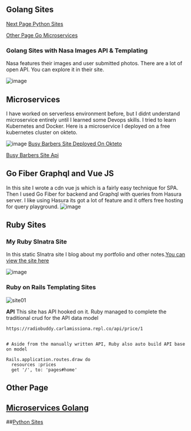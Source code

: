 ## Golang Sites 

[Next Page Python Sites](https://carlamissiona.github.io/tunacoder/python) 



[Other Page Go Microservices](https://carlamissiona.github.io/tunacoder/microservices) 

### Golang Sites with Nasa Images API & Templating 
Nasa features their images and user submitted photos. There are a lot of open API. You can explore it in their site.

![image](https://user-images.githubusercontent.com/1997542/185062705-52ec0e72-3386-4f60-b174-3eb2e214d230.png)






## Microservices
I have worked on serverless environment before, but I didnt understand microservice entirely until I learned some Devops skills. I tried to learn Kubernetes and Docker. Here is a microservice I deployed on a free kubernetes cluster on okteto.


![image](https://user-images.githubusercontent.com/1997542/185323745-f00ef224-2552-4249-ad64-e5984c3fd5d9.png)
[Busy Barbers Site Deployed On Okteto](https://busybarbers-carlamissiona.cloud.okteto.net/)


[Busy Barbers Site Api](https://apibusybarbers-carlamissiona.cloud.okteto.net/v1/maps)




## Go Fiber Graphql and Vue JS
In this site I wrote a cdn vue js which is a fairly easy technique for SPA. Then I used Go Fiber for backend  and Graphql with queries from Hasura server.
I like using Hasura its got a lot of feature and it offers free hosting for query playground.
![image](https://user-images.githubusercontent.com/1997542/185341645-10aa0dbb-7143-489c-b733-8a799b821fb0.png)






## Ruby Sites
### My Ruby SInatra Site
In this static SInatra site I blog about my portfolio and other notes.[You can view the site here](https://carlamissiona.alwaysdata.net/)


![image](https://user-images.githubusercontent.com/1997542/185342632-d204cd3c-f6bc-407b-99e7-48f576f2b816.png)




### Ruby on Rails Templating Sites
![site01](https://user-images.githubusercontent.com/1997542/185062427-4e83733a-8695-4659-90b7-16a1c71caffd.png)

**API** 
This site has API hooked on it. Ruby managed to complete the traditional crud for the API data model
```
https://radiobuddy.carlamissiona.repl.co/api/price/1


# Aside from the manually written API, Ruby also auto build API base on model

Rails.application.routes.draw do
  resources :prices
  get '/', to: 'pages#home'

```
## Other Page
## [Microservices Golang](https://carlamissiona.github.io/tunacoder/microservices) 



##[Python Sites](https://carlamissiona.github.io/tunacoder/python) 
